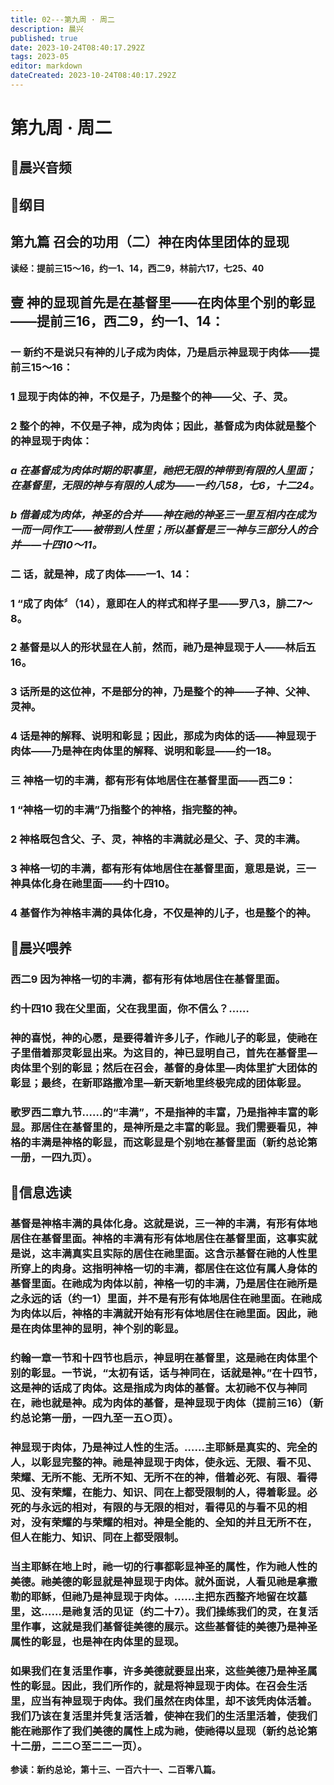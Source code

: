 ```yaml
---
title: 02---第九周 · 周二
description: 晨兴
published: true
date: 2023-10-24T08:40:17.292Z
tags: 2023-05
editor: markdown
dateCreated: 2023-10-24T08:40:17.292Z
---
```


# 第九周 · 周二
## 🎵晨兴音频

## 📖纲目

## 第九篇 召会的功用（二）神在肉体里团体的显现

**读经：提前三15～16，约一1、14，西二9，林前六17，七25、40**

## 壹  神的显现首先是在基督里——在肉体里个别的彰显——提前三16，西二9，约一1、14：

### 一  新约不是说只有神的儿子成为肉体，乃是启示神显现于肉体——提前三15～16：

### 1  显现于肉体的神，不仅是子，乃是整个的神——父、子、灵。

### 2  整个的神，不仅是子神，成为肉体；因此，基督成为肉体就是整个的神显现于肉体：

### *a  在基督成为肉体时期的职事里，祂把无限的神带到有限的人里面；在基督里，无限的神与有限的人成为——一约八58，七6，十二24。*

### *b  借着成为肉体，神圣的合并——神在祂的神圣三一里互相内在成为一而一同作工——被带到人性里；所以基督是三一神与三部分人的合并——十四10～11。*

### 二  话，就是神，成了肉体——一1、14：

### 1  “成了肉体〞（14），意即在人的样式和样子里——罗八3，腓二7～8。

### 2  基督是以人的形状显在人前，然而，祂乃是神显现于人——林后五16。

### 3  话所是的这位神，不是部分的神，乃是整个的神——子神、父神、灵神。

### 4  话是神的解释、说明和彰显；因此，那成为肉体的话——神显现于肉体——乃是神在肉体里的解释、说明和彰显——约一18。

### 三  神格一切的丰满，都有形有体地居住在基督里面——西二9：

### 1  “神格一切的丰满”乃指整个的神格，指完整的神。

### 2  神格既包含父、子、灵，神格的丰满就必是父、子、灵的丰满。

### 3  神格一切的丰满，都有形有体地居住在基督里面，意思是说，三一神具体化身在祂里面——约十四10。

### 4  基督作为神格丰满的具体化身，不仅是神的儿子，也是整个的神。

## 📖晨兴喂养

### **西二9    因为神格一切的丰满，都有形有体地居住在基督里面。**

### **约十四10    我在父里面，父在我里面，你不信么？……**

### 神的喜悦，神的心愿，是要得着许多儿子，作祂儿子的彰显，使祂在子里借着那灵彰显出来。为这目的，神已显明自己，首先在基督里—肉体里个别的彰显；然后在召会，基督的身体里—肉体里扩大团体的彰显；最终，在新耶路撒冷里—新天新地里终极完成的团体彰显。

### 歌罗西二章九节……的“丰满”，不是指神的丰富，乃是指神丰富的彰显。那居住在基督里的，是神所是之丰富的彰显。我们需要看见，神格的丰满是神格的彰显，而这彰显是个别地在基督里面（新约总论第一册，一四九页）。

## 📖信息选读

### 基督是神格丰满的具体化身。这就是说，三一神的丰满，有形有体地居住在基督里面。神格的丰满有形有体地居住在基督里面，这事实就是说，这丰满真实且实际的居住在祂里面。这含示基督在祂的人性里所穿上的肉身。这指明神格一切的丰满，都居住在这位有属人身体的基督里面。在祂成为肉体以前，神格一切的丰满，乃是居住在祂所是之永远的话（约一1）里面，并不是有形有体地居住在祂里面。在祂成为肉体以后，神格的丰满就开始有形有体地居住在祂里面。因此，祂是在肉体里神的显明，神个别的彰显。

### 约翰一章一节和十四节也启示，神显明在基督里，这是祂在肉体里个别的彰显。一节说，“太初有话，话与神同在，话就是神。”在十四节，这是神的话成了肉体。这是指成为肉体的基督。太初祂不仅与神同在，祂也就是神。成为肉体的基督，是神显现于肉体（提前三16）（新约总论第一册，一四九至一五○页）。

### 神显现于肉体，乃是神过人性的生活。……主耶稣是真实的、完全的人，以彰显完整的神。祂是神显现于肉体，使永远、无限、看不见、荣耀、无所不能、无所不知、无所不在的神，借着必死、有限、看得见、没有荣耀，在能力、知识、同在上都受限制的人，得着彰显。必死的与永远的相对，有限的与无限的相对，看得见的与看不见的相对，没有荣耀的与荣耀的相对。神是全能的、全知的并且无所不在，但人在能力、知识、同在上都受限制。

### 当主耶稣在地上时，祂一切的行事都彰显神圣的属性，作为祂人性的美德。祂美德的彰显就是神显现于肉体。就外面说，人看见祂是拿撒勒的耶稣，但祂乃是神显现于肉体。……主把东西整齐地留在坟墓里，这……是祂复活的见证（约二十7）。我们操练我们的灵，在复活里作事，这就是我们基督徒美德的展示。这些基督徒的美德乃是神圣属性的彰显，也是神在肉体里的显现。

### 如果我们在复活里作事，许多美德就要显出来，这些美德乃是神圣属性的彰显。因此，我们所作的，就是将神显现于肉体。在召会生活里，应当有神显现于肉体。我们虽然在肉体里，却不该凭肉体活着。我们乃该在复活里并凭复活活着，使神在我们的生活里活着，使我们能在祂那作了我们美德的属性上成为祂，使祂得以显现（新约总论第十二册，二二○至二二一页）。

**参读：新约总论，第十三、一百六十一、二百零八篇。**
<!-- Google tag (gtag.js) -->
<script async src="https://www.googletagmanager.com/gtag/js?id=G-1P8709Z16T"></script>
<script>
  window.dataLayer = window.dataLayer || [];
  function gtag(){dataLayer.push(arguments);}
  gtag('js', new Date());

  gtag('config', 'G-1P8709Z16T');
</script>
